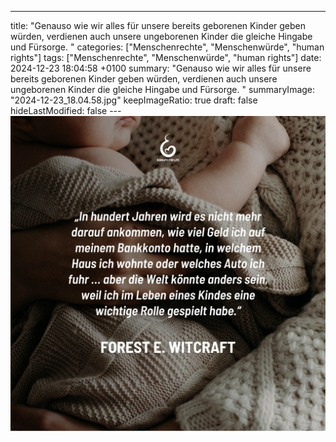 ---
title: "Genauso wie wir alles für unsere bereits geborenen Kinder geben würden, verdienen auch unsere ungeborenen Kinder die gleiche Hingabe und Fürsorge. "
categories: ["Menschenrechte", "Menschenwürde", "human rights"]
tags: ["Menschenrechte", "Menschenwürde", "human rights"]
date: 2024-12-23 18:04:58 +0100
summary: "Genauso wie wir alles für unsere bereits geborenen Kinder geben würden, verdienen auch unsere ungeborenen Kinder die gleiche Hingabe und Fürsorge. "
summaryImage: "2024-12-23_18.04.58.jpg"
keepImageRatio: true
draft: false
hideLastModified: false
---[![Genauso wie wir alles für unsere bereits geborenen Kinder geben würden, verdienen auch unsere ungeborenen Kinder die gleiche Hingabe und Fürsorge. ](2024-12-23_18.04.58.jpg "Genauso wie wir alles für unsere bereits geborenen Kinder geben würden, verdienen auch unsere ungeborenen Kinder die gleiche Hingabe und Fürsorge. ")](https://www.sundaysforlife.org/de)
